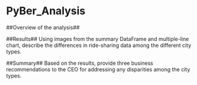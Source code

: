 # PyBer_Analysis
##Overview of the analysis##


##Results##
Using images from the summary DataFrame and multiple-line chart, describe the differences in ride-sharing data among the different city types.

##Summary##
Based on the results, provide three business recommendations to the CEO for addressing any disparities among the city types.
